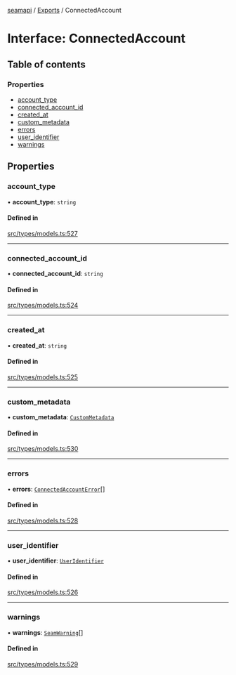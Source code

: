 [seamapi](../README.md) / [Exports](../modules.md) / ConnectedAccount

# Interface: ConnectedAccount

## Table of contents

### Properties

- [account\_type](ConnectedAccount.md#account_type)
- [connected\_account\_id](ConnectedAccount.md#connected_account_id)
- [created\_at](ConnectedAccount.md#created_at)
- [custom\_metadata](ConnectedAccount.md#custom_metadata)
- [errors](ConnectedAccount.md#errors)
- [user\_identifier](ConnectedAccount.md#user_identifier)
- [warnings](ConnectedAccount.md#warnings)

## Properties

### account\_type

• **account\_type**: `string`

#### Defined in

[src/types/models.ts:527](https://github.com/seamapi/javascript/blob/main/src/types/models.ts#L527)

___

### connected\_account\_id

• **connected\_account\_id**: `string`

#### Defined in

[src/types/models.ts:524](https://github.com/seamapi/javascript/blob/main/src/types/models.ts#L524)

___

### created\_at

• **created\_at**: `string`

#### Defined in

[src/types/models.ts:525](https://github.com/seamapi/javascript/blob/main/src/types/models.ts#L525)

___

### custom\_metadata

• **custom\_metadata**: [`CustomMetadata`](../modules.md#custommetadata)

#### Defined in

[src/types/models.ts:530](https://github.com/seamapi/javascript/blob/main/src/types/models.ts#L530)

___

### errors

• **errors**: [`ConnectedAccountError`](ConnectedAccountError.md)[]

#### Defined in

[src/types/models.ts:528](https://github.com/seamapi/javascript/blob/main/src/types/models.ts#L528)

___

### user\_identifier

• **user\_identifier**: [`UserIdentifier`](UserIdentifier.md)

#### Defined in

[src/types/models.ts:526](https://github.com/seamapi/javascript/blob/main/src/types/models.ts#L526)

___

### warnings

• **warnings**: [`SeamWarning`](SeamWarning.md)[]

#### Defined in

[src/types/models.ts:529](https://github.com/seamapi/javascript/blob/main/src/types/models.ts#L529)
